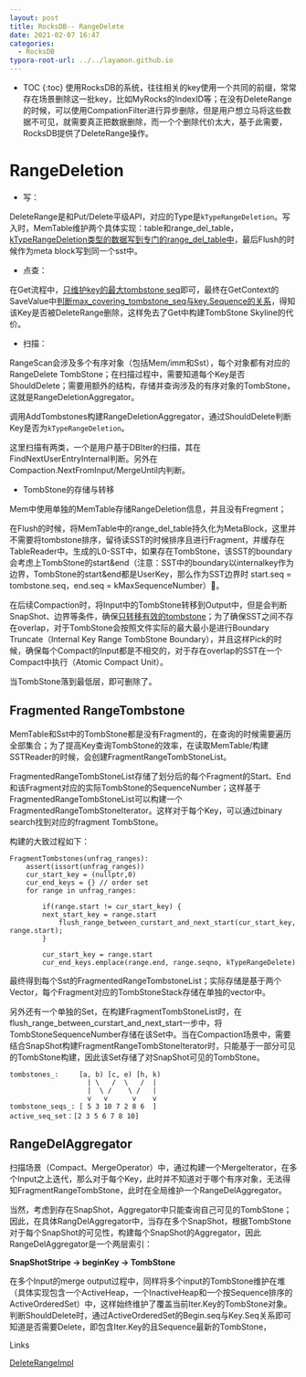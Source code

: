 ```yaml
---
layout: post
title: RocksDB-- RangeDelete
date: 2021-02-07 16:47
categories:
  - RocksDB
typora-root-url: ../../layamon.github.io
---
```

* TOC
{:toc}
使用RocksDB的系统，往往相关的key使用一个共同的前缀，常常存在场景删除这一批key，比如MyRocks的IndexID等；在没有DeleteRange的时候，可以使用CompationFilter进行异步删除，但是用户想立马将这些数据不可见，就需要真正把数据删除，而一个个删除代价太大，基于此需要，RocksDB提供了DeleteRange操作。

# RangeDeletion

- 写：

DeleteRange是和Put/Delete平级API，对应的Type是`kTypeRangeDeletion`。写入时，MemTable维护两个具体实现：table和range_del_table，[kTypeRangeDeletion类型的数据写到专门的range_del_table中](https://github.com/facebook/rocksdb/blob/6a85aea5b1f62a447b2e413ee9c49be04c36a4d8/db/memtable.cc#L550)，最后Flush的时候作为meta block写到同一个sst中。

- 点查：

在Get流程中，[只维护key的最大tombstone seq](https://github.com/facebook/rocksdb/commit/8c78348c77940d8441d51bf2558bd9bd36c37f07)即可，最终在GetContext的SaveValue中[判断max_covering_tombstone_seq与key.Sequence的关系](https://github.com/facebook/rocksdb/blob/8c78348c77940d8441d51bf2558bd9bd36c37f07/table/get_context.cc#L189)，得知该Key是否被DeleteRange删除，这样免去了Get中构建TombStone Skyline的代价。

- 扫描：

RangeScan会涉及多个有序对象（包括Mem/imm和Sst），每个对象都有对应的RangeDelete TombStone；在扫描过程中，需要知道每个Key是否ShouldDelete；需要用额外的结构，存储并查询涉及的有序对象的TombStone，这就是RangeDeletionAggregator。

调用AddTombstones构建RangeDeletionAggregator，通过ShouldDelete判断Key是否为`kTypeRangeDeletion`。

这里扫描有两类，一个是用户基于DBIter的扫描，其在FindNextUserEntryInternal判断。另外在Compaction.NextFromInput/MergeUntil内判断。

- TombStone的存储与转移

Mem中使用单独的MemTable存储RangeDeletion信息，并且没有Fregment；

在Flush的时候，将MemTable中的range_del_table持久化为MetaBlock，这里并不需要将tombstone排序，留待读SST的时候排序且进行Fragment，并缓存在TableReader中。生成的L0-SST中，如果存在TombStone，该SST的boundary会考虑上TombStone的start&end（注意：SST中的boundary以internalkey作为边界，TombStone的start&end都是UserKey，那么作为SST边界时 start.seq = tombstone.seq，end.seq = kMaxSequenceNumber）。

在后续Compaction时，将Input中的TombStone转移到Output中，但是会判断SnapShot、边界等条件，确保[只转移有效的tombstone](https://github.com/facebook/rocksdb/blob/8c78348c77940d8441d51bf2558bd9bd36c37f07/db/compaction_job.cc#L1212)；为了确保SST之间不存在overlap，对于TombStone会按照文件实际的最大最小是进行Boundary Truncate（Internal Key Range TombStone Boundary），并且这样Pick的时候，确保每个Compact的Input都是不相交的，对于存在overlap的SST在一个Compact中执行（Atomic Compact Unit）。

当TombStone落到最低层，即可删除了。

## Fragmented RangeTombstone

MemTable和Sst中的TombStone都是没有Fragment的，在查询的时候需要遍历全部集合；为了提高Key查询TombStone的效率，在读取MemTable/构建SSTReader的时候，会创建FragmentRangeTombStoneList。

FragmentedRangeTombStoneList存储了划分后的每个Fragment的Start、End和该Fragment对应的实际TombStone的SequenceNumber；这样基于FragmentedRangeTombStoneList可以构建一个FragmentedRangeTombStoneIterator。这样对于每个Key，可以通过binary search找到对应的fragment TombStone。

构建的大致过程如下：

```
FragmentTombstones(unfrag_ranges):
	assert(issort(unfrag_ranges))
	cur_start_key = (nullptr,0)
	cur_end_keys = {} // order set
	for range in unfrag_ranges:
		
		if(range.start != cur_start_key) {
		next_start_key = range.start
			flush_range_between_curstart_and_next_start(cur_start_key, range.start);	
		}
		
		cur_start_key = range.start
		cur_end_keys.emplace(range.end, range.seqno, kTypeRangeDelete)		
```

最终得到每个Sst的FragmentedRangeTombstoneList；实际存储是基于两个Vector，每个Fragment对应的TombStoneStack存储在单独的vector中。

另外还有一个单独的Set，在构建FragmentTombStoneList时，在flush_range_between_curstart_and_next_start一步中，将TombStoneSequenceNumber存储在该Set中。当在Compaction场景中，需要结合SnapShot构建FragmentRangeTombStoneIterator时，只能基于一部分可见的TombStone构建，因此该Set存储了对SnapShot可见的TombStone。

```
tombstones_:     [a, b) [c, e) [h, k)
                   | \   /  \   /  |
                   |  \ /    \ /   |
                   v   v      v    v
tombstone_seqs_: [ 5 3 10 7 2 8 6  ]
active_seq_set：[2 3 5 6 7 8 10]
```

## RangeDelAggregator

扫描场景（Compact、MergeOperator）中，通过构建一个MergeIterator，在多个Input之上迭代，那么对于每个Key，此时并不知道对于哪个有序对象，无法得知FragmentRangeTombStone，此时在全局维护一个RangeDelAggregator。

当然，考虑到存在SnapShot，Aggregator中只能查询自己可见的TombStone；因此，在具体RangDelAggregator中，当存在多个SnapShot，根据TombStone对于每个SnapShot的可见性，构建每个SnapShot的Aggregator，因此RangeDelAggregator是一个两层索引：

**SnapShotStripe -> beginKey -> TombStone**

在多个Input的merge output过程中，同样将多个input的TombStone维护在堆（具体实现包含一个ActiveHeap，一个InactiveHeap和一个按Sequence排序的ActiveOrderedSet）中，这样始终维护了覆盖当前Iter.Key的TombStone对象。判断ShouldDelete时，通过ActiveOrderedSet的Begin.seq与Key.Seq关系即可知道是否需要Delete，即包含Iter.Key的且Sequence最新的TombStone，

Links

[DeleteRangeImpl](https://github.com/facebook/rocksdb/wiki/DeleteRange-Implementation)

